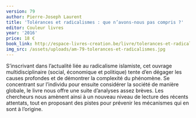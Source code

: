 ```yaml
---
version: 79
author: Pierre-Joseph Laurent
title: 'Tolérances et radicalismes : que n’avons-nous pas compris ?'
editor: Couleur livres
year: '2016'
price: 18 €
book_link: http://espace-livres-creation.be/livre/tolerances-et-radicalismes-que-navons-nous-pas-compris/
img_src: /assets/uploads/am-79-tolerances-et-radicalismes.jpg
---
```

S’inscrivant dans l’actualité liée au radicalisme islamiste, cet ouvrage multidisciplinaire (social, économique et politique) tente d’en dégager les causes profondes et de démontrer la complexité du phénomène. Se concentrant sur l’individu pour ensuite considérer la société de manière globale, le livre nous offre une suite d’analyses assez brèves. Les chercheurs nous amènent ainsi à un nouveau niveau de lecture des récents attentats, tout en proposant des pistes pour prévenir les mécanismes qui en sont à l’origine.
